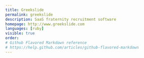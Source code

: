 ```yaml
---
title: Greekslide
permalink: greekslide
description: SaaS fraternity recruitment software
homepage: http://www.greekslide.com
languages: [ruby]
visible: true
order: 
# Github Flavored Markdown reference
# https://help.github.com/articles/github-flavored-markdown
---
```



